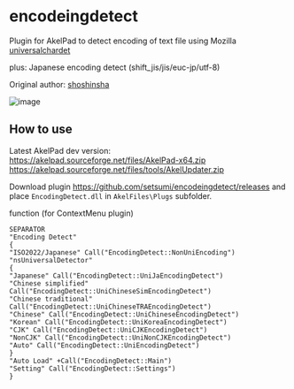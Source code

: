 # encodeingdetect

Plugin for AkelPad to detect encoding of text file using Mozilla [universalchardet](http://www-archive.mozilla.org/projects/intl/UniversalCharsetDetection.html)

plus: Japanese encoding detect (shift_jis/jis/euc-jp/utf-8)

Original author: [shoshinsha](https://akelpad.sourceforge.net/forum/viewtopic.php?t=1069)

![image](https://github.com/setsumi/encodeingdetect/assets/5970554/b235d161-a9d4-4a3b-900d-f3dd92d9fa6f)

## How to use

Latest AkelPad dev version:\
https://akelpad.sourceforge.net/files/AkelPad-x64.zip \
https://akelpad.sourceforge.net/files/tools/AkelUpdater.zip

Download plugin https://github.com/setsumi/encodeingdetect/releases and place `EncodingDetect.dll` in `AkelFiles\Plugs` subfolder.

function (for ContextMenu plugin)

```
SEPARATOR
"Encoding Detect"
{
"ISO2022/Japanese" Call("EncodingDetect::NonUniEncoding")
"nsUniversalDetector"
{
"Japanese" Call("EncodingDetect::UniJaEncodingDetect")
"Chinese simplified" Call("EncodingDetect::UniChineseSimEncodingDetect")
"Chinese traditional" Call("EncodingDetect::UniChineseTRAEncodingDetect")
"Chinese" Call("EncodingDetect::UniChineseEncodingDetect")
"Korean" Call("EncodingDetect::UniKoreaEncodingDetect")
"CJK" Call("EncodingDetect::UniCJKEncodingDetect")
"NonCJK" Call("EncodingDetect::UniNonCJKEncodingDetect")
"Auto" Call("EncodingDetect::UniEncodingDetect")
}
"Auto Load" +Call("EncodingDetect::Main")
"Setting" Call("EncodingDetect::Settings")
}
```
